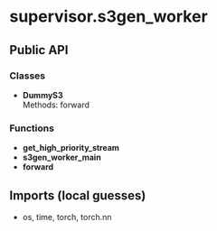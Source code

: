 # supervisor.s3gen_worker

## Public API

### Classes
- **DummyS3**  
  Methods: forward

### Functions
- **get_high_priority_stream**
- **s3gen_worker_main**
- **forward**

## Imports (local guesses)
- os, time, torch, torch.nn